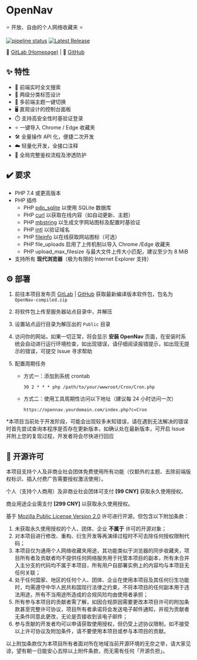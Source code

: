 # OpenNav

⭐ 开放、自由的个人网络收藏夹 ⭐

[![pipeline status](https://gitlab.soraharu.com/XiaoXi/OpenNav/badges/main/pipeline.svg)](https://gitlab.soraharu.com/XiaoXi/OpenNav/-/commits/main) [![Latest Release](https://gitlab.soraharu.com/XiaoXi/OpenNav/-/badges/release.svg)](https://gitlab.soraharu.com/XiaoXi/OpenNav/-/releases)

🔗 [GitLab (Homepage)](https://gitlab.soraharu.com/XiaoXi/OpenNav) | 🔗 [GitHub](https://github.com/yanranxiaoxi/OpenNav)

## ✨ 特性

- 🔎 前端实时全文搜索
- 📁 两级分类标签设计
- 🌲 多前端主题一键切换
- 🖥️ 直观设计的控制台面板
- ⏱️ 支持高安全性时基验证登录
- ⭐ 一键导入 Chrome / Edge 收藏夹
- 🛠 全量操作 API 化，便捷二次开发
- ☁️ 轻量化开发，全接口注释
- 🔐 全局完整鉴权流程及渗透防护

## ✔️ 要求

- PHP 7.4 或更高版本
- PHP 插件
  - PHP [pdo_sqlite](https://www.php.net/manual/ref.pdo-sqlite.php) 以使用 SQLite 数据库
  - PHP [curl](https://www.php.net/manual/book.curl.php) 以获取在线内容（如自动更新、主题）
  - PHP [mbstring](https://www.php.net/manual/book.mbstring.php) 以生成文字网站图标及配置时基验证
  - PHP [intl](https://www.php.net/manual/book.intl.php) 以验证域名
  - PHP [fileinfo](https://www.php.net/manual/book.fileinfo.php) 以在线获取网站图标（可选）
  - PHP file_uploads 启用了上传机制以导入 Chrome /Edge 收藏夹
  - PHP upload_max_filesize 与最大文件上传大小匹配，建议至少为 8 MiB
- 支持所有 **现代浏览器**（极为有限的 Internet Explorer 支持）

## ⚙️ 部署

1. 前往本项目发布页 [GitLab](https://gitlab.soraharu.com/XiaoXi/OpenNav/-/releases) | [GitHub](https://github.com/yanranxiaoxi/OpenNav/releases) 获取最新编译版本软件包，包名为 `OpenNav-compiled.zip`
2. 将软件包上传至服务器站点目录中，并解压
3. 设置站点运行目录为解压出的 `Public` 目录
4. 访问你的网站，如果一切正常，将会显示 **安装 OpenNav** 页面，在安装时系统会自动进行运行环境检查，如出现错误，请仔细阅读报错提示，如出现无提示的错误，可提交 Issue 寻求帮助
5. 配置周期任务

    - 方式一：添加到系统 crontab

      ```
      30 2 * * * php /path/to/your/wwwroot/Cron/Cron.php
      ```

    - 方式二：使用工具周期性访问以下地址（建议每 24 小时访问一次）

      ```
      https://opennav.yourdomain.com/index.php?c=Cron
      ```

*本项目当前处于开发阶段，可能会出现较多未知错误，请在遇到无法解决的错误时首先尝试查询本程序是否存在更新版本，如确认处在最新版本，可开启 Issue 并附上您的复现过程，开发者将会尽快进行回应

## 📜 开源许可

本项目支持个人及非商业社会团体免费使用所有功能（仅额外的主题、去除前端版权标识、插入付费广告需要授权激活使用）。

个人（支持个人商用）及非商业社会团体可支付 **[99 CNY]** 获取永久使用授权。

商业用途企业需支付 **[299 CNY]** 以获取永久使用授权。

基于 [Mozilla Public License Version 2.0](https://choosealicense.com/licenses/mpl-2.0/) 许可进行开源，但包含以下附加条款：

1. 未获取永久使用授权的个人、团体、企业 **不属于** 许可的开源对象；
2. 对本项目进行修改、重构、衍生开发等再演绎过程时不可去除任何授权限制代码；
3. 本项目仅为通用个人网络收藏夹用途，其功能类似于浏览器的同步收藏夹，项目所有者及贡献者均不提供任何网络服务用于托管本项目的副本，所有未合并入主分支的代码均不属于本项目，所有用户自部署实例上的内容均与本项目无任何关联；
4. 处于任何国家、地区的任何个人、团体、企业在使用本项目及其任何衍生功能时，均需遵守中华人民共和国现行法律之约束，不将本项目的任何副本用于违法用途，所有不当用途所造成的合规风险均由使用者承担；
5. 所有参与本项目的贡献者需了解，如因合规原因需要更改本项目许可的附加条款甚至完整许可协议，项目所有者承诺将会发送电子邮件通知，并视为贡献者无条件同意此更改，无论是否接收到该电子邮件；
6. 参与贡献的开发者均可以申请获取使用授权，但仍受上述协议限制，如不接受以上许可协议及附加条件，请不要使用本项目或参与本项目的贡献。

以上附加条款仅为本项目所有者面对所在地域当前开源环境的无奈之举，请大家见谅，望有朝一日能安心去除以上附件条款，而无需有任何「开源负担」。
